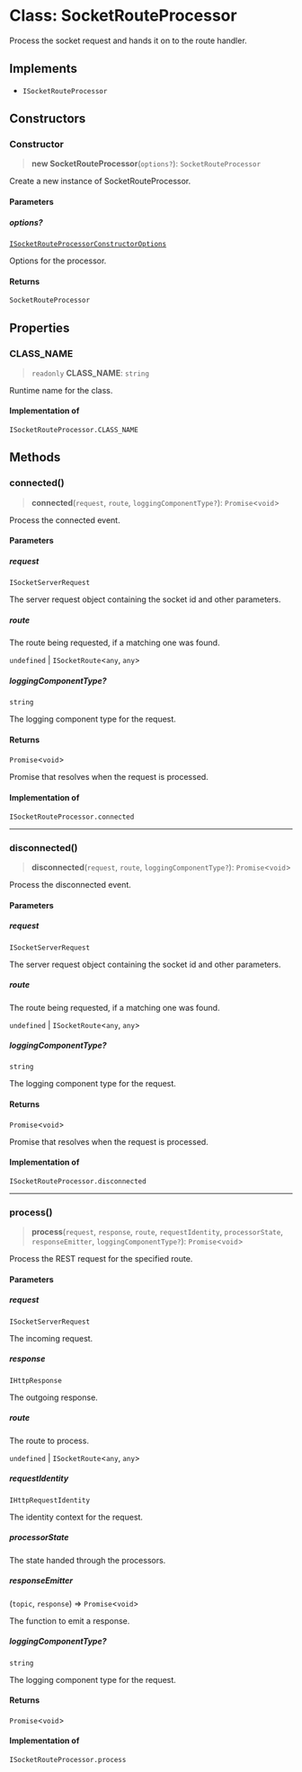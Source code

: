 # Class: SocketRouteProcessor

Process the socket request and hands it on to the route handler.

## Implements

- `ISocketRouteProcessor`

## Constructors

### Constructor

> **new SocketRouteProcessor**(`options?`): `SocketRouteProcessor`

Create a new instance of SocketRouteProcessor.

#### Parameters

##### options?

[`ISocketRouteProcessorConstructorOptions`](../interfaces/ISocketRouteProcessorConstructorOptions.md)

Options for the processor.

#### Returns

`SocketRouteProcessor`

## Properties

### CLASS\_NAME

> `readonly` **CLASS\_NAME**: `string`

Runtime name for the class.

#### Implementation of

`ISocketRouteProcessor.CLASS_NAME`

## Methods

### connected()

> **connected**(`request`, `route`, `loggingComponentType?`): `Promise`\<`void`\>

Process the connected event.

#### Parameters

##### request

`ISocketServerRequest`

The server request object containing the socket id and other parameters.

##### route

The route being requested, if a matching one was found.

`undefined` | `ISocketRoute`\<`any`, `any`\>

##### loggingComponentType?

`string`

The logging component type for the request.

#### Returns

`Promise`\<`void`\>

Promise that resolves when the request is processed.

#### Implementation of

`ISocketRouteProcessor.connected`

***

### disconnected()

> **disconnected**(`request`, `route`, `loggingComponentType?`): `Promise`\<`void`\>

Process the disconnected event.

#### Parameters

##### request

`ISocketServerRequest`

The server request object containing the socket id and other parameters.

##### route

The route being requested, if a matching one was found.

`undefined` | `ISocketRoute`\<`any`, `any`\>

##### loggingComponentType?

`string`

The logging component type for the request.

#### Returns

`Promise`\<`void`\>

Promise that resolves when the request is processed.

#### Implementation of

`ISocketRouteProcessor.disconnected`

***

### process()

> **process**(`request`, `response`, `route`, `requestIdentity`, `processorState`, `responseEmitter`, `loggingComponentType?`): `Promise`\<`void`\>

Process the REST request for the specified route.

#### Parameters

##### request

`ISocketServerRequest`

The incoming request.

##### response

`IHttpResponse`

The outgoing response.

##### route

The route to process.

`undefined` | `ISocketRoute`\<`any`, `any`\>

##### requestIdentity

`IHttpRequestIdentity`

The identity context for the request.

##### processorState

The state handed through the processors.

##### responseEmitter

(`topic`, `response`) => `Promise`\<`void`\>

The function to emit a response.

##### loggingComponentType?

`string`

The logging component type for the request.

#### Returns

`Promise`\<`void`\>

#### Implementation of

`ISocketRouteProcessor.process`
